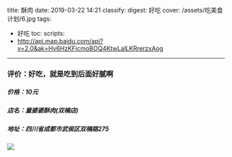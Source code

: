 title: 酥肉
date: 2019-03-22 14:21
classify:
digest: 好吃
cover: /assets/吃美食计划/6.jpg
tags:
- 好吃
toc:
scripts: 
- http://api.map.baidu.com/api?v=2.0&ak=Hv6HzKFicmoBOQ4KtwLalLKRrerzxAog
---
### 评价：好吃，就是吃到后面好腻啊
##### 价格：10元    
##### 店名：童婆婆酥肉(双楠店)
##### 地址：四川省成都市武侯区双楠路275
 
<div class="gallery poptrox">
<a href="/assets/吃美食计划/6.jpg"><img src="/assets/吃美食计划/6.jpg" /></a>
</div>
<div id="l-map" data-x="104.032851" data-y="30.65037" data-search="童婆婆酥肉(双楠店)"></div>

